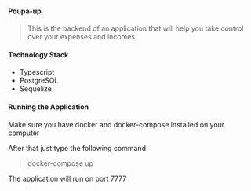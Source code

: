 
#### Poupa-up

> This is the backend of an application that will help you take
> control over your expenses and incomes.

#### Technology Stack

- Typescript
- PostgreSQL
- Sequelize

#### Running the Application

Make sure you have docker and docker-compose installed on your computer

After that just type the following command:

> docker-compose up

The application will run on port 7777